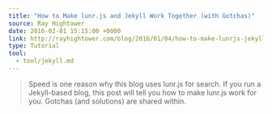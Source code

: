 ```yaml
---
title: "How to Make lunr.js and Jekyll Work Together (with Gotchas)"
source: Ray Hightower
date: 2016-02-01 15:15:00 +0000
link: http://rayhightower.com/blog/2016/01/04/how-to-make-lunrjs-jekyll-work-together/
type: Tutorial
tool:
  - tool/jekyll.md 
---
```

> Speed is one reason why this blog uses lunr.js for search. If you run a Jekyll-based blog, this post will tell you how to make lunr.js work for you. Gotchas (and solutions) are shared within.





